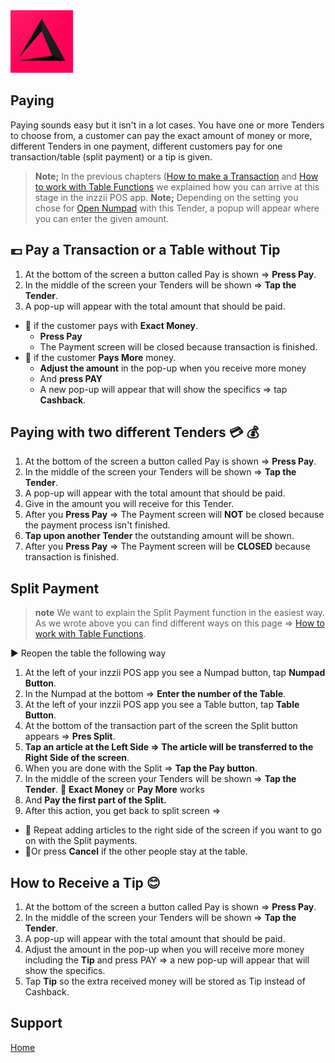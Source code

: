<img src="../Assets/Pictures/play_store_512.png" alt="inzzii logo" width="100"/>

## Paying
Paying sounds easy but it isn't in a lot cases. You have one or more Tenders to choose from, a customer can pay the exact amount of money or more, 
different Tenders in one payment, different customers pay for one transaction/table (split payment) or a tip is given.  
> **Note;** In the previous chapters ([How to make a Transaction](/docs/Chapter7.md) and [How to work with Table Functions](/docs/Chapter8.md) we explained how you can arrive at this stage in the inzzii POS app.
> **Note;** Depending on the setting you chose for [Open Numpad](../docs/Chapter16.html) with this Tender, a popup will appear where you can enter the given amount.

## 💶 Pay a Transaction or a Table without Tip

1. At the bottom of the screen a button called Pay is shown => **Press Pay**.
2. In the middle of the screen your Tenders will be shown => **Tap the Tender**.
3. A pop-up will appear with the total amount that should be paid.  
* 📌 if the customer pays with **Exact Money**.
  - **Press Pay**
  - The Payment screen will be closed because transaction is finished.  
* 📌 if the customer **Pays More** money.
  - **Adjust the amount** in the pop-up when you receive more money 
  - And **press PAY**
  - A new pop-up will appear that will show the specifics => tap **Cashback**.

## Paying with two different Tenders 💳 💰

1. At the bottom of the screen a button called Pay is shown => **Press Pay**.
2. In the middle of the screen your Tenders will be shown => **Tap the Tender**.
3. A pop-up will appear with the total amount that should be paid.
4. Give in the amount you will receive for this Tender.
5. After you **Press Pay** => The Payment screen will **NOT** be closed because the payment process isn't finished.
6. **Tap upon another Tender** the outstanding amount will be shown.
7. After you **Press Pay** => The Payment screen will be **CLOSED** because transaction is finished.

## Split Payment
> **note** We want to explain the Split Payment function in the easiest way. As we wrote above you can find different ways on this page => [How to work with Table Functions](/docs/Chapter8.md).

▶️ Reopen the table the following way 
1. At the left of your inzzii POS app you see a Numpad button, tap **Numpad Button**.
2. In the Numpad at the bottom => **Enter the number of the Table**.
3. At the left of your inzzii POS app you see a Table button, tap **Table Button**.
4. At the bottom of the transaction part of the screen the Split button appears => **Pres Split**.
5. **Tap an article at the Left Side => The article will be transferred to the Right Side of the screen**.
6. When you are done with the Split => **Tap the Pay button**.
7. In the middle of the screen your Tenders will be shown => **Tap the Tender**. 📌 **Exact Money** or **Pay More** works
8. And **Pay the first part of the Split.**
9. After this action, you get back to split screen => 
* 📌 Repeat adding articles to the right side of the screen if you want to go on with the Split payments. 
* 📌Or press **Cancel** if the other people stay at the table.



## How to Receive a Tip 😊

1. At the bottom of the screen a button called Pay is shown => **Press Pay**.
2. In the middle of the screen your Tenders will be shown => **Tap the Tender**.
3. A pop-up will appear with the total amount that should be paid.
4. Adjust the amount in the pop-up when you will receive more money including the **Tip** and press PAY => a new pop-up will appear that will show the specifics.
5. Tap **Tip** so the extra received money will be stored as Tip instead of Cashback.




## Support
[Home](../index.md)